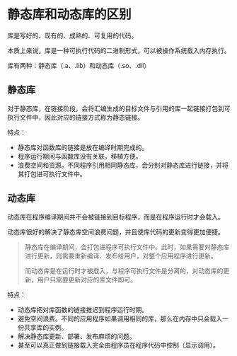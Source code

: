# 静态库和动态库的区别

库是写好的、现有的、成熟的、可复用的代码。

本质上来说，库是一种可执行代码的二进制形式，可以被操作系统载入内存执行。

库有两种：静态库（.a、.lib）和动态库（.so、.dll）

## 静态库

对于静态库，在链接阶段，会将汇编生成的目标文件与引用的库一起链接打包到可执行文件中，因此对应的链接方式称为静态链接。

特点：

- 静态库对函数库的链接是放在编译时期完成的。
- 程序运行期间与函数库没有关联，移植方便。
- 浪费空间和资源。不同程序引用相同静态库，会分别对静态库进行链接，并将其打包进可执行文件中。

## 动态库

动态库在程序编译期间并不会被链接到目标程序，而是在程序运行时才会载入。

动态库很好的解决了静态库空间浪费问题，并且使库代码的更新变得更加便捷。

> 静态库在编译期间，会打包进程序可执行文件中。此时，如果需要对静态库进行更新，则需要重新编译、发布给用户，对整个应用程序进行更新。
>
> 而动态库是在运行时才被载入，与程序可执行文件是分离的，对动态库的更新，用户只需要更新对应的库文件即可。

特点：

- 动态库把对库函数的链接推迟到程序运行时期。
- 避免空间浪费。不同的应用程序如果调用相同的库，那么在内存中只会载入一份共享库的实例。
- 解决静态库更新、部署、发布麻烦的问题。
- 甚至可以真正做到链接载入完全由程序员在程序代码中控制（显示调用）。

